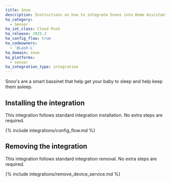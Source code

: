 ```yaml
---
title: Snoo
description: Instructions on how to integrate Snoos into Home Assistant
ha_category:
  - Sensor
ha_iot_class: Cloud Push
ha_release: 2025.2
ha_config_flow: true
ha_codeowners:
  - '@Lash-L'
ha_domain: snoo
ha_platforms:
  - sensor
ha_integration_type: integration
---
```


Snoo's are a smart bassinet that help get your baby to sleep and help keep them asleep. 

## Installing the integration
This integration follows standard integration installation. No extra steps are required.

{% include integrations/config_flow.md %}

## Removing the integration

This integration follows standard integration removal. No extra steps are
required.

{% include integrations/remove_device_service.md %}
